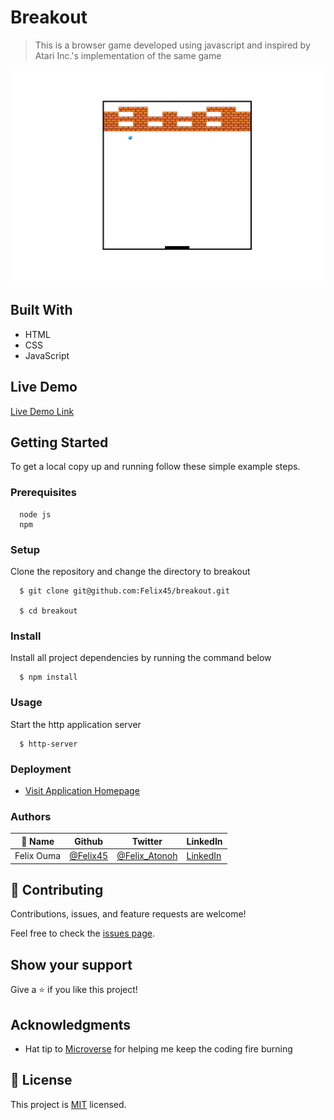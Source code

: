 # Breakout

> This is a browser game developed using javascript and inspired by Atari Inc.'s implementation of the same game

![App Screenshot](assets/images/app_screenshot.png)

## Built With

- HTML
- CSS
- JavaScript

## Live Demo

[Live Demo Link](https://felix45.github.io/breakout/)

## Getting Started

To get a local copy up and running follow these simple example steps.

### Prerequisites
```
  node js
  npm

```
### Setup
Clone the repository and change the directory to breakout

``` 
  $ git clone git@github.com:Felix45/breakout.git

  $ cd breakout

```

### Install
Install all project dependencies by running the command below
 
``` 
  $ npm install
```
### Usage
Start the http application server
``` 
  $ http-server
```

### Deployment
- [Visit Application Homepage](http://localhost:8080)


### Authors

| 👤 Name | Github | Twitter | LinkedIn |
|------|--------|---------|----------|
|Felix Ouma|[@Felix45](https://github.com/Felix45)|[@Felix_Atonoh](https://twitter.com/Felix_Atonoh)|[LinkedIn](https://www.linkedin.com/in/felix-ouma-639766b0/)|


## 🤝 Contributing

Contributions, issues, and feature requests are welcome!

Feel free to check the [issues page](https://github.com/Felix45/breakout/issues).

## Show your support

Give a ⭐️ if you like this project!

## Acknowledgments

- Hat tip to [Microverse](https://bit.ly/MicroverseTN) for helping me keep the coding fire burning


## 📝 License

This project is [MIT](https://github.com/git/git-scm.com/blob/main/MIT-LICENSE.txt) licensed.